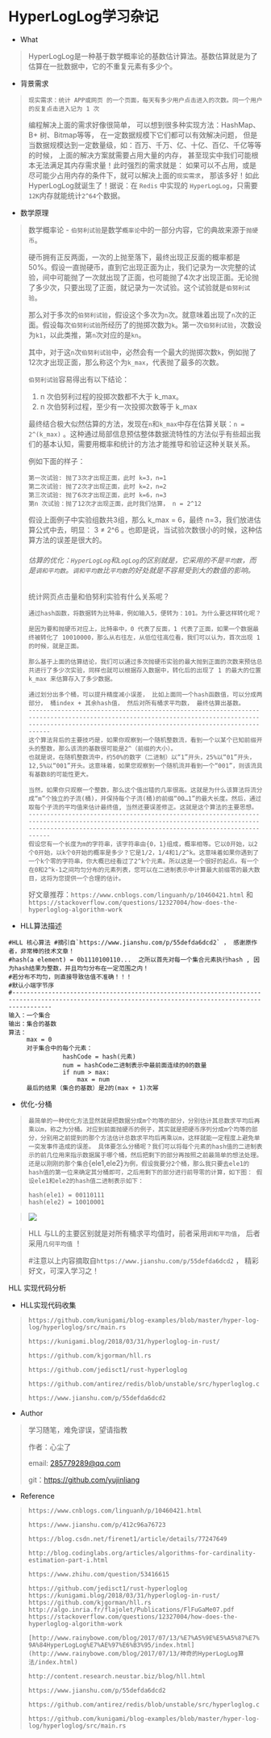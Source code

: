 # 									HyperLogLog学习杂记



- What

> HyperLogLog是一种基于数学概率论的基数估计算法。基数估算就是为了估算在一批数据中，它的不重复元素有多少个。



- 背景需求

> `现实需求：统计 APP或网页 的一个页面，每天有多少用户点击进入的次数。同一个用户的反复点击进入记为 1 次`
>
> 编程解决上面的需求好像很简单， 可以想到很多种实现方法：HashMap、 B+ 树、Bitmap等等， 在一定数据规模下它们都可以有效解决问题， 但是当数据规模达到一定数量级，如：百万、千万、亿、十亿、百亿、千亿等等的时候， 上面的解决方案就需要占用大量的内存， 甚至现实中我们可能根本无法满足其内存需求量！此时强烈的需求就是： 如果可以不占用，或是尽可能少占用内存的条件下，就可以解决上面的`现实需求`， 那该多好！如此HyperLogLog就诞生了！据说：在 `Redis` 中实现的 `HyperLogLog`，只需要`12K`内存就能统计`2^64`个数据。





- 数学原理

> 数学概率论 - `伯努利试验`是数学`概率论`中的一部分内容，它的典故来源于`抛硬币`。
>
> 硬币拥有正反两面，一次的上抛至落下，最终出现正反面的概率都是50%。假设一直抛硬币，直到它出现正面为止，我们记录为一次完整的试验，间中可能抛了一次就出现了正面，也可能抛了4次才出现正面。无论抛了多少次，只要出现了正面，就记录为一次试验。这个试验就是`伯努利试验`。
>
> 那么对于多次的`伯努利试验`，假设这个多次为`n`次。就意味着出现了`n`次的正面。假设每次`伯努利试验`所经历了的抛掷次数为`k`。第一次`伯努利试验`，次数设为`k1`，以此类推，第`n`次对应的是`kn`。
>
> 其中，对于这`n`次`伯努利试验`中，必然会有一个最大的抛掷次数`k`，例如抛了12次才出现正面，那么称这个为`k_max`，代表抛了最多的次数。
>
> `伯努利试验`容易得出有以下结论：
>
> 1. n 次伯努利过程的投掷次数都不大于 k_max。
> 2. n 次伯努利过程，至少有一次投掷次数等于 k_max
>
> 最终结合极大似然估算的方法，发现在`n`和`k_max`中存在估算关联：`n = 2^(k_max)` 。这种通过局部信息预估整体数据流特性的方法似乎有些超出我们的基本认知，需要用概率和统计的方法才能推导和验证这种关联关系。
>
> 例如下面的样子：
>
> ```log
> 第一次试验: 抛了3次才出现正面，此时 k=3，n=1
> 第二次试验: 抛了2次才出现正面，此时 k=2，n=2
> 第三次试验: 抛了6次才出现正面，此时 k=6，n=3
> 第n 次试验：抛了12次才出现正面，此时我们估算， n = 2^12
> ```
>
> 假设上面例子中实验组数共3组，那么 k_max = 6，最终 n=3，我们放进估算公式中去，明显： 3 ≠ 2^6 。也即是说，当试验次数很小的时候，这种估算方法的误差是很大的。
>
> ###### 估算的优化：`HyperLogLog`和`LogLog`的区别就是，它采用的不是`平均数`，而是`调和平均数`。`调和平均数`比`平均数`的好处就是不容易受到大的数值的影响。
>
> 统计网页点击量和伯努利实验有什么关系呢？
>
> ```shell
> 通过hash函数，将数据转为比特串，例如输入5，便转为：101。为什么要这样转化呢？
> 
> 是因为要和抛硬币对应上，比特串中，0 代表了反面，1 代表了正面，如果一个数据最终被转化了 10010000，那么从右往左，从低位往高位看，我们可以认为，首次出现 1 的时候，就是正面。
> 
> 那么基于上面的估算结论，我们可以通过多次抛硬币实验的最大抛到正面的次数来预估总共进行了多少次实验，同样也就可以根据存入数据中，转化后的出现了 1 的最大的位置 k_max 来估算存入了多少数据。
> 
> 通过划分出多个桶，可以提升精度减小误差， 比如上面同一个hash函数值，可以分成两部分， 桶index + 其余hash值， 然后对所有桶求平均数， 最终估算出基数。
> ------------------------------------------------------------------------------------------------------------------------------------------------------------------------------------------------------
> 这个算法背后的主要技巧是，如果你观察到一个随机整数流，看到一个以某个已知前缀开头的整数，那么该流的基数很可能是2^（前缀的大小）。
> 也就是说，在随机整数流中，约50%的数字（二进制）以“1”开头，25%以“01”开头，12,5%以“001”开头。这意味着，如果您观察到一个随机流并看到一个“001”，则该流具有基数8的可能性更大。
> 
> 当然，如果你只观察一个整数，那么这个值出错的几率很高。这就是为什么该算法将流分成“m”个独立的子流(桶)，并保持每个子流(桶)的前缀“00…1”的最大长度。然后，通过取每个子流的平均值来估计最终值, 当然还要误差修正。这就是这个算法的主要思想。
> ------------------------------------------------------------------------------------------------------------------------------------------------------------------------------------------------------
> 假设您有一个长度为m的字符串，该字符串由{0，1}组成，概率相等。它以0开始，以2个0开始，以k个0开始的概率是多少？它是1/2，1/4和1/2^k。这意味着如果你遇到了一个k个零的字符串，你大概已经看过了2^k个元素。所以这是一个很好的起点。有一个在0和2^k-1之间均匀分布的元素列表，您可以在二进制表示中计算最大前缀零的最大数目，这将为您提供一个合理的估计。
> ```
>
> 好文章推荐：`https://www.cnblogs.com/linguanh/p/10460421.html` 和`https://stackoverflow.com/questions/12327004/how-does-the-hyperloglog-algorithm-work` 



- HLL算法描述

```shell
#HLL 核心算法 #摘引自`https://www.jianshu.com/p/55defda6dcd2` ， 感谢原作者，非常棒的技术文章！
#hash(a element) = 0b1110100110...  之所以首先对每一个集合元素执行hash , 因为hash结果为整数，并且均匀分布在一定范围之内！
#若分布不均匀，则直接导致估值不准确！！！
#默认小端字节序
#-------------------------------------------------------------------------------------------------------------------------------------------------------
输入：一个集合
输出：集合的基数
算法：
     max = 0
     对于集合中的每个元素：
               hashCode = hash(元素)
               num = hashCode二进制表示中最前面连续的0的数量
               if num > max:
                   max = num
     最后的结果（集合的基数）是2的(max + 1)次幂  
```



- 优化-分桶

> `最简单的一种优化方法显然就是把数据分成m个均等的部分，分别估计其总数求平均后再乘以m，称之为分桶。对应到前面抛硬币的例子，其实就是把硬币序列分成m个均等的部分，分别用之前提到的那个方法估计总数求平均后再乘以m，这样就能一定程度上避免单一突发事件造成的误差。
>  具体要怎么分桶呢？我们可以将每个元素的hash值的二进制表示的前几位用来指示数据属于哪个桶，然后把剩下的部分再按照之前最简单的想法处理。
>  还是以刚刚的那个集合`{ele1,ele2}`为例，假设我要分2个桶，那么我只要去ele1的hash值的第一位来确定其分桶即可，之后用剩下的部分进行前导零的计算，如下图：
>  假设ele1和ele2的hash值二进制表示如下：`
>
> ```shell
> hash(ele1) = 00110111
> hash(ele2) = 10010001
> ```

> ![](./hyperloglog/images/buckget.png)

> HLL 与LL的主要区别就是对所有桶求平均值时，前者采用`调和平均值`， 后者采用`几何平均值` ！
>
> #注意以上内容摘取自`https://www.jianshu.com/p/55defda6dcd2` ， 精彩好文，可深入学习之！



HLL 实现代码分析



- HLL实现代码收集

> `https://github.com/kunigami/blog-examples/blob/master/hyper-log-log/hyperloglog/src/main.rs`
>
> `https://kunigami.blog/2018/03/31/hyperloglog-in-rust/`
>
> `https://github.com/kjgorman/hll.rs`
>
> `https://github.com/jedisct1/rust-hyperloglog`
>
> `https://github.com/antirez/redis/blob/unstable/src/hyperloglog.c`
>
> `https://www.jianshu.com/p/55defda6dcd2`





- Author

> 学习随笔，难免谬误，望请指教
>
> 作者：心尘了
>
> email: [285779289@qq.com](mailto:285779289@qq.com)
>
> git：https://github.com/yujinliang





- Reference

> `https://www.cnblogs.com/linguanh/p/10460421.html`
>
> `https://www.jianshu.com/p/412c96a76723`
>
> `https://blog.csdn.net/firenet1/article/details/77247649`
>
> `http://blog.codinglabs.org/articles/algorithms-for-cardinality-estimation-part-i.html`
>
> `https://www.zhihu.com/question/53416615`
>
> `https://github.com/jedisct1/rust-hyperloglog`
> `https://kunigami.blog/2018/03/31/hyperloglog-in-rust/`
> `https://github.com/kjgorman/hll.rs`
> `http://algo.inria.fr/flajolet/Publications/FlFuGaMe07.pdf`
> `https://stackoverflow.com/questions/12327004/how-does-the-hyperloglog-algorithm-work`
>
> `[http://www.rainybowe.com/blog/2017/07/13/%E7%A5%9E%E5%A5%87%E7%9A%84HyperLogLog%E7%AE%97%E6%B3%95/index.html](http://www.rainybowe.com/blog/2017/07/13/神奇的HyperLogLog算法/index.html)`
>
> `http://content.research.neustar.biz/blog/hll.html`
>
> `https://www.jianshu.com/p/55defda6dcd2`
>
> `https://github.com/antirez/redis/blob/unstable/src/hyperloglog.c`
>
> `https://github.com/kunigami/blog-examples/blob/master/hyper-log-log/hyperloglog/src/main.rs`





